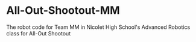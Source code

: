 All-Out-Shootout-MM
===================

The robot code for Team MM in Nicolet High School's Advanced Robotics class for All-Out Shootout
